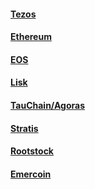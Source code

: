 #### [Tezos](info/tezos.md)

#### [Ethereum](https://www.ethereum.org/)

#### [EOS](https://eos.io/)

#### [Lisk](https://lisk.io/)

#### [TauChain/Agoras](http://www.idni.org/)

#### [Stratis](http://stratisplatform.com/)

#### [Rootstock](http://www.rsk.co/)

#### [Emercoin](https://emercoin.com/)